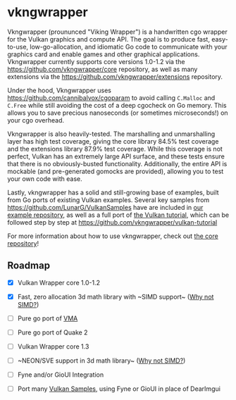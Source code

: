 # vkngwrapper

Vkngwrapper (proununced "Viking Wrapper") is a handwritten cgo wrapper for the Vulkan graphics and compute API.
 The goal is to produce fast, easy-to-use, low-go-allocation, and idiomatic Go code to communicate with your graphics
 card and enable games and other graphical applications. Vkngwrapper currently supports core versions 1.0-1.2 
 via the https://github.com/vkngwrapper/core repository, as well as many extensions via the https://github.com/vkngwrapper/extensions repository.

Under the hood, Vkngwrapper uses https://github.com/cannibalvox/cgoparam to avoid calling `C.Malloc` and
`C.Free` while still avoiding the cost of a deep cgocheck on Go memory. This allows you to save precious
nanoseconds (or sometimes microseconds!) on your cgo overhead.

Vkngwrapper is also heavily-tested. The marshalling and unmarshalling layer has high test coverage, giving the
core library 84.5% test coverage and the extensions library 87.9% test coverage. While this coverage is not
perfect, Vulkan has an extremely large API surface, and these tests ensure that there is no obviously-busted
functionality. Additionally, the entire API is mockable (and pre-generated gomocks are provided), allowing you
to test your own code with ease.

Lastly, vkngwrapper has a solid and still-growing base of examples, built from Go ports of existing Vulkan
examples.  Several key samples from https://github.com/LunarG/VulkanSamples have are included in
[our example repository](https://github.com/vkngwrapper/examples), as well as a full port of
[the Vulkan tutorial](https://vulkan-tutorial.com), which can be followed step by step at
https://github.com/vkngwrapper/vulkan-tutorial

For more information about how to use vkngwrapper, check out [the core repository](https://github.com/vkngwrapper/core)!

## Roadmap

- [X] Vulkan Wrapper core 1.0-1.2
- [x] Fast, zero allocation 3d math library with ~SIMD support~ ([Why not SIMD?](https://github.com/vkngwrapper/math#why-not-simd))
- [ ] Pure go port of [VMA](https://github.com/GPUOpen-LibrariesAndSDKs/VulkanMemoryAllocator)
- [ ] Pure go port of Quake 2
- [ ] Vulkan Wrapper core 1.3
- [ ] ~NEON/SVE support in 3d math library~ ([Why not SIMD?](https://github.com/vkngwrapper/math#why-not-simd))
- [ ] Fyne and/or GioUI Integration
- [ ] Port many [Vulkan Samples](https://github.com/KhronosGroup/Vulkan-Samples), using Fyne or GioUI in place of DearImgui
 
